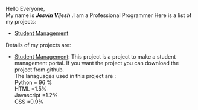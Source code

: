 Hello Everyone,                                                                               
  My name is _**Jesvin Vijesh**_ .I am a Professional Programmer Here is a list of my projects:
  
  * [Student Management](https://github.com/jesvinvijesh/Student_Management/tree/devolopment)
  
  
  
 Details of my projects are:
 * [Student Management](https://github.com/jesvinvijesh/Student_Management/tree/devolopment):
 This project is a project to make a student management portal. If you want the project you can download the project from github.                                                              
 The lanaguages used in this project are :                                                                          
 Python          = 96 %                                                                                                                                                             
 HTML          =1.5%                                                                                                                                                               
 Javascript   =1.2%                                                                                                                                                                 
 CSS          =0.9%                                                                                                                                                                 
